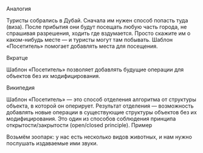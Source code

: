 Аналогия


Туристы собрались в Дубай. Сначала им нужен способ попасть туда (виза). После прибытия они будут посещать любую часть города, не спрашивая разрешения, ходить где вздумается. Просто скажите им о каком-нибудь месте — и туристы могут там побывать. Шаблон «Посетитель» помогает добавлять места для посещения.


Вкратце


Шаблон «Посетитель» позволяет добавлять будущие операции для объектов без их модифицирования.


Википедия


Шаблон «Посетитель» — это способ отделения алгоритма от структуры объекта, в которой он оперирует. Результат отделения — возможность добавлять новые операции в существующие структуры объектов без их модифицирования. Это один из способов соблюдения принципа открытости/закрытости (open/closed principle).
Пример


Возьмём зоопарк: у нас есть несколько видов животных, и нам нужно послушать издаваемые ими звуки.